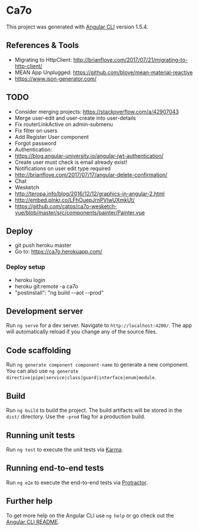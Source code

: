 # Ca7o

This project was generated with [Angular CLI](https://github.com/angular/angular-cli) version 1.5.4.

## References & Tools
- Migrating to HttpClient: http://brianflove.com/2017/07/21/migrating-to-http-client/
- MEAN App Unplugged: https://github.com/blove/mean-material-reactive
- https://www.json-generator.com/

## TODO
- Consider merging projects: https://stackoverflow.com/a/42907043
- Merge user-edit and user-create into user-details
- Fix routerLinkActive on admin-submenu
- Fix filter on users
- Add Register User component
- Forgot password
- Authentication:
 - https://blog.angular-university.io/angular-jwt-authentication/
- Create user must check is email already exist!
- Notifications on user edit type required
- http://brianflove.com/2017/07/17/angular-delete-confirmation/
- Chat
- Wesketch
 - http://teropa.info/blog/2016/12/12/graphics-in-angular-2.html
 - http://embed.plnkr.co/LFhOuepJrnPVlwUXmkUt/
 - https://github.com/catos/ca7o-wesketch-vue/blob/master/src/components/painter/Painter.vue

## Deploy
- git push heroku master
- Go to: https://ca7o.herokuapp.com/

### Deploy setup
- heroku login
- heroku git:remote -a ca7o
- "postinstall": "ng build --aot --prod"

## Development server

Run `ng serve` for a dev server. Navigate to `http://localhost:4200/`. The app will automatically reload if you change any of the source files.

## Code scaffolding

Run `ng generate component component-name` to generate a new component. You can also use `ng generate directive|pipe|service|class|guard|interface|enum|module`.

## Build

Run `ng build` to build the project. The build artifacts will be stored in the `dist/` directory. Use the `-prod` flag for a production build.

## Running unit tests

Run `ng test` to execute the unit tests via [Karma](https://karma-runner.github.io).

## Running end-to-end tests

Run `ng e2e` to execute the end-to-end tests via [Protractor](http://www.protractortest.org/).

## Further help

To get more help on the Angular CLI use `ng help` or go check out the [Angular CLI README](https://github.com/angular/angular-cli/blob/master/README.md).
